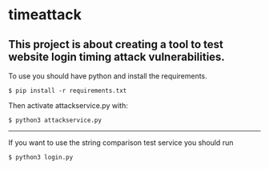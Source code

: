 # timeattack

This project is about creating a tool to test website login timing attack vulnerabilities.
------------------------------
To use you should have python and install the requirements.
```
$ pip install -r requirements.txt
 ```
Then activate attackservice.py with:
```
$ python3 attackservice.py
```
------------------------------

If you want to use the string comparison test service you should run
```
$ python3 login.py
```
